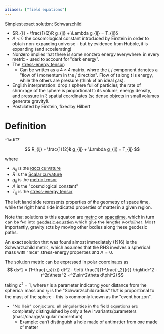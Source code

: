 ```yaml
---
aliases: ["field equations"]
---
```



Simplest exact solution: Schwarzchild

- $R_{ij} - \frac{1}{2}R g_{ij} + \Lambda g_{ij} = T_{ij}$
- $\Lambda < 0$ the cosomological constant introduced by Einstein in order to obtain non-expanding universe - but by evidence from Hubble, it is expanding (and accelerating)
- Nonzero implies that there is some nonzero energy everywhere, in every metric - used to account for "dark energy".
- The [stress-energy tensor](stress-energy%20tensor):
	- Can be written as a $4\times 4$ matrix, where the $i,j$ component denotes a "flow of $i$ momentum in the $j$ direction". Flow of $t$ along $t$ is energy, while the others are pressure (think of an ideal gas).
- English interpretation: drop a sphere full of particles; the rate of shrinkage of the sphere is proportional to its volume, energy density, and pressure in 3 spatial coordinates (so dense objects in small volumes generate gravity!).
- Postulated by Einstein, fixed by Hilbert


# Definition

^1adff7

$$
R_{ij} + \frac{1}{2}R g_{ij} + \Lambda g_{ij} = T_{ij}
$$

where
- $R_{ij}$ is the [Ricci curvature](Ricci%20curvature.md)
- $R$ is the [Scalar curvature](Scalar%20curvature.md)
- $g_{ij}$ is the [metric tensor](metric%20tensor.md)
- $\Lambda$ is the "cosmological constant"
- $T_{ij}$ is the [stress-energy tensor](stress-energy%20tensor)

The left hand side represents properties of the geometry of space time, while the right hand side indicated properties of matter in a given region.

Note that solutions to this equation are [metric](metric.md) on [spacetime](spacetime.md), which in turn can be fed into [geodesic equation](geodesic%20equation) which give the lengths _worldlines_. Most importantly, gravity acts by moving other bodies along these geodesic paths.

An exact solution that was found almost immediately  (1916) is the Schwarzschild metric, which assumes that the RHS involves a spherical mass with "nice" stress-energy properties and $\Lambda = 0$. 

The solution metric can be expressed in polar coordinates as
$$ ds^2 = (1-\frac{r_s}{r}) dt^2 - \left( \frac{1}{1-\frac{r_2}{r}} \right)dr^2 - r^2d\theta^2  -r^2\sin^2\theta d\phi^2)
$$

taking $c^2 = 1$, where $r$ is a parameter indicating your distance from the spherical mass and $r_2$ is the "Schwarzschild radius" that is proportional to the mass of the sphere - this is commonly known as the "event horizon".

- "No Hair" conjecture: all singularities in the field equations are completely distinguished by only a few invariants/parameters (mass/charge/angular momentum)
	- Example: can't distinguish a hole made of antimatter from one made of matter
